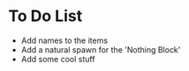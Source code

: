 # To Do List
- Add names to the items
- Add a natural spawn for the 'Nothing Block'
- Add some cool stuff 
